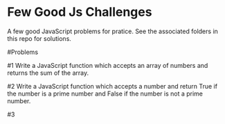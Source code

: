 # Few Good Js Challenges
A few good JavaScript problems for pratice. See the associated folders in this repo for solutions. 

#Problems

#1
Write a JavaScript function which accepts an array of numbers and returns the sum of the array.

#2
Write a JavaScript function which accepts a number and return True if the number is a prime number and False if the number is not a prime number.

#3
